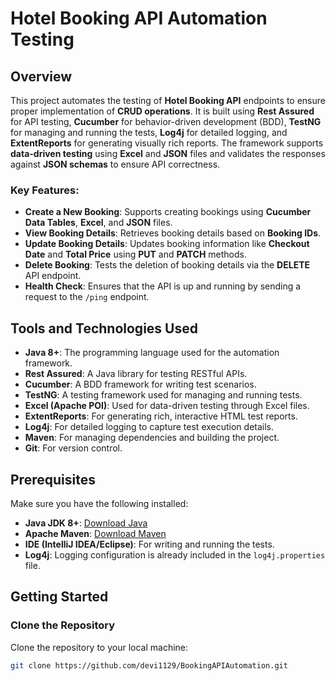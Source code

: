 # Hotel Booking API Automation Testing

## Overview

This project automates the testing of **Hotel Booking API** endpoints to ensure proper implementation of **CRUD operations**. It is built using **Rest Assured** for API testing, **Cucumber** for behavior-driven development (BDD), **TestNG** for managing and running the tests, **Log4j** for detailed logging, and **ExtentReports** for generating visually rich reports. The framework supports **data-driven testing** using **Excel** and **JSON** files and validates the responses against **JSON schemas** to ensure API correctness.

### Key Features:

- **Create a New Booking**: Supports creating bookings using **Cucumber Data Tables**, **Excel**, and **JSON** files.
- **View Booking Details**: Retrieves booking details based on **Booking IDs**.
- **Update Booking Details**: Updates booking information like **Checkout Date** and **Total Price** using **PUT** and **PATCH** methods.
- **Delete Booking**: Tests the deletion of booking details via the **DELETE** API endpoint.
- **Health Check**: Ensures that the API is up and running by sending a request to the `/ping` endpoint.

## Tools and Technologies Used

- **Java 8+**: The programming language used for the automation framework.
- **Rest Assured**: A Java library for testing RESTful APIs.
- **Cucumber**: A BDD framework for writing test scenarios.
- **TestNG**: A testing framework used for managing and running tests.
- **Excel (Apache POI)**: Used for data-driven testing through Excel files.
- **ExtentReports**: For generating rich, interactive HTML test reports.
- **Log4j**: For detailed logging to capture test execution details.
- **Maven**: For managing dependencies and building the project.
- **Git**: For version control.

## Prerequisites

Make sure you have the following installed:

- **Java JDK 8+**: [Download Java](https://www.oracle.com/java/technologies/javase-jdk8-downloads.html)
- **Apache Maven**: [Download Maven](https://maven.apache.org/download.cgi)
- **IDE (IntelliJ IDEA/Eclipse)**: For writing and running the tests.
- **Log4j**: Logging configuration is already included in the `log4j.properties` file.

## Getting Started

### Clone the Repository

Clone the repository to your local machine:

```bash
git clone https://github.com/devi1129/BookingAPIAutomation.git
